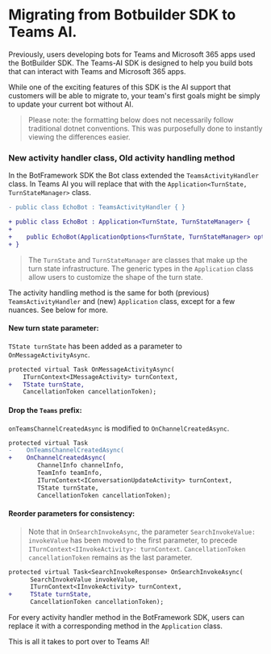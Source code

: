 # Migrating from Botbuilder SDK to Teams AI.

Previously, users developing bots for Teams and Microsoft 365 apps used the BotBuilder SDK. The Teams-AI SDK is designed to help you build bots that can interact with Teams and Microsoft 365 apps.

While one of the exciting features of this SDK is the AI support that customers will be able to migrate to, your team's first goals might be simply to update your current bot without AI.

> Please note: the formatting below does not necessarily follow traditional dotnet conventions. This was purposefully done to instantly viewing the differences easier.

### New activity handler class, Old activity handling method

In the BotFramework SDK the Bot class extended the `TeamsActivityHandler` class. In Teams AI you will replace that with the `Application<TurnState, TurnStateManager>` class.

```diff
- public class EchoBot : TeamsActivityHandler { }

+ public class EchoBot : Application<TurnState, TurnStateManager> {
+
+    public EchoBot(ApplicationOptions<TurnState, TurnStateManager> options) : base(options) {}
+ }
```

> The `TurnState` and `TurnStateManager` are classes that make up the turn state infrastructure. The generic types in the `Application` class allow users to customize the shape of the turn state.

The activity handling method is the same for both (previous) `TeamsActivityHandler` and (new) `Application` class, except for a few nuances. See below for more.

#### New turn state parameter:

`TState turnState` has been added as a parameter to `OnMessageActivityAsync`.

```diff
protected virtual Task OnMessageActivityAsync(
    ITurnContext<IMessageActivity> turnContext,
+   TState turnState,
    CancellationToken cancellationToken);
```

#### Drop the `Teams` prefix:

`onTeamsChannelCreatedAsync` is modified to `OnChannelCreatedAsync`.

```diff
protected virtual Task
-    OnTeamsChannelCreatedAsync(
+    OnChannelCreatedAsync(
        ChannelInfo channelInfo,
        TeamInfo teamInfo,
        ITurnContext<IConversationUpdateActivity> turnContext,
        TState turnState,
        CancellationToken cancellationToken);
```

#### Reorder parameters for consistency:

> Note that in `OnSearchInvokeAsync`, the parameter `SearchInvokeValue: invokeValue` has been moved to the first parameter, to precede `ITurnContext<IInvokeActivity>: turnContext`. `CancellationToken cancellationToken` remains as the last parameter.

```diff
protected virtual Task<SearchInvokeResponse> OnSearchInvokeAsync(
      SearchInvokeValue invokeValue,
      ITurnContext<IInvokeActivity> turnContext,
+     TState turnState,
      CancellationToken cancellationToken);
```

For every activity handler method in the BotFramework SDK, users can replace it with a corresponding method in the `Application` class.

This is all it takes to port over to Teams AI!
